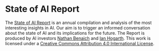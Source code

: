 # State of AI Report
The [State of AI Report](https://www.stateof.ai) is an annual compilation and analysis of the most interesting insights in AI. Our aim is to trigger an informed conversation about the state of AI and its implications for the future. The Report is produced by AI investors [Nathan Benaich](https://www.twitter.com/nathanbenaich) and [Ian Hogarth](https://www.twitter.com/soundboy). This work is licensed under a [Creative Commons Attribution 4.0 International License](http://creativecommons.org/licenses/by/4.0/).
